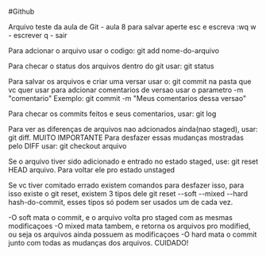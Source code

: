#Github

Arquivo teste da aula de Git - aula 8
para salvar aperte esc e escreva :wq
w - escrever
q - sair

Para adcionar o arquivo usar o codigo: git add nome-do-arquivo

Para checar o status dos arquivos dentro do git usar: git status

Para salvar os arquivos e criar uma versar usar o: git commit
na pasta que vc quer usar
para adcionar comentarios de versao usar o parametro -m "comentario"
Exemplo: git commit -m "Meus comentarios dessa versao"

Para checar os commits feitos e seus comentarios, usar: git log

Para ver as diferenças de arquivos nao adcionados ainda(nao staged),
usar: git diff. MUITO IMPORTANTE
Para desfazer essas mudanças mostradas pelo DIFF usar: git checkout arquivo

Se o arquivo tiver sido adicionado e entrado no estado staged,
use: git reset HEAD arquivo. Para voltar ele pro estado unstaged

Se vc tiver comitado errado existem comandos para desfazer isso,
para isso existe o git reset, existem 3 tipos dele
git reset --soft --mixed --hard hash-do-commit, 
esses tipos só podem ser usados um de cada vez.

-O soft mata o commit, e o arquivo volta pro staged com as mesmas modificaçoes
-O mixed mata tambem, e retorna os arquivos pro modified, ou seja
os arquivos ainda possuem as modificaçoes
-O hard mata o commit junto com todas as mudanças dos arquivos. CUIDADO!


